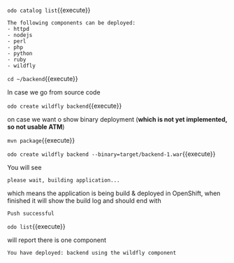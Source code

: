 
`odo catalog list`{{execute}}

```
The following components can be deployed:
- httpd
- nodejs
- perl
- php
- python
- ruby
- wildfly
```

`cd ~/backend`{{execute}}

In case we go from source code

`odo create wildfly backend`{{execute}}

on case we want o show binary deployment (**which is not yet implemented, so not usable ATM**)

`mvn package`{{execute}}

`odo create wildfly backend --binary=target/backend-1.war`{{execute}}

You will see

``
please wait, building application...
``

which means the application is being build & deployed in OpenShift, when 
finished it will show the build log and should end with

``
Push successful
``

`odo list`{{execute}}

will report there is one component

``
You have deployed:
backend using the wildfly component
``
